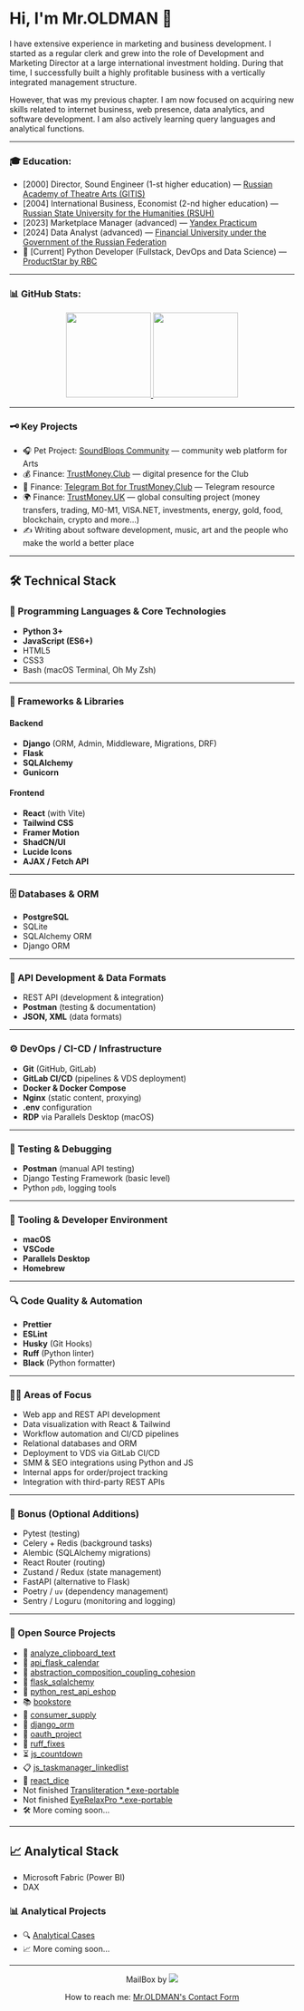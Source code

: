 # Hi, I'm Mr.OLDMAN 👋

I have extensive experience in marketing and business development. I started as a regular clerk and grew into the role of Development and Marketing Director at a large international investment holding. During that time, I successfully built a highly profitable business with a vertically integrated management structure.

However, that was my previous chapter. I am now focused on acquiring new skills related to internet business, web presence, data analytics, and software development. I am also actively learning query languages and analytical functions.

---

### 🎓 Education:
* [2000] Director, Sound Engineer (1-st higher education) — [Russian Academy of Theatre Arts (GITIS)](https://gitis.net/en/)
* [2004] International Business, Economist (2-nd higher education) — [Russian State University for the Humanities (RSUH)](https://www.rsuh.ru/en/)
* [2023] Marketplace Manager (advanced) — [Yandex Practicum](https://practicum.yandex.ru/)
* [2024] Data Analyst (advanced) — [Financial University under the Government of the Russian Federation](https://en.fa.ru/)
* 🌱 [Current] Python Developer (Fullstack, DevOps and Data Science) — [ProductStar by RBC](https://productstar.ru/)

---

### 📊 GitHub Stats:
<p align='center'>
   <a href="https://github-readme-stats.vercel.app/api?username=whoisoldman&show_icons=true&count_private=true">
      <img height=150 src="https://github-readme-stats.vercel.app/api?username=whoisoldman&show_icons=true&count_private=true"/>
   </a>
   <a href="https://github.com/romankh3/github-readme-stats">
      <img height=150 src="https://github-readme-stats.vercel.app/api/top-langs/?username=whoisoldman&layout=compact"/>
   </a>
</p>

---

### 🗝 Key Projects
* 🎧 Pet Project: [SoundBloqs Community](https://soundbloqs.com/) — community web platform for Arts
* 💰 Finance: [TrustMoney.Club](https://trustmoney.club/) — digital presence for the Club
* 🤖 Finance: [Telegram Bot for TrustMoney.Club](https://t.me/tmclubinfo_bot/) — Telegram resource
* 🌍 Finance: [TrustMoney.UK](https://trustmoney.uk/) — global consulting project (money transfers, trading, M0-M1, VISA.NET, investments, energy, gold, food, blockchain, crypto and more...)
* ✍️ Writing about software development, music, art and the people who make the world a better place

---

## 🛠 Technical Stack

### 🔧 Programming Languages & Core Technologies
- **Python 3+**
- **JavaScript (ES6+)**
- HTML5
- CSS3
- Bash (macOS Terminal, Oh My Zsh)

---

### 🧩 Frameworks & Libraries

#### Backend
- **Django** (ORM, Admin, Middleware, Migrations, DRF)
- **Flask**
- **SQLAlchemy**
- **Gunicorn**

#### Frontend
- **React** (with Vite)
- **Tailwind CSS**
- **Framer Motion**
- **ShadCN/UI**
- **Lucide Icons**
- **AJAX / Fetch API**

---

### 🗄️ Databases & ORM
- **PostgreSQL**
- SQLite
- SQLAlchemy ORM
- Django ORM

---

### 🔗 API Development & Data Formats
- REST API (development & integration)
- **Postman** (testing & documentation)
- **JSON, XML** (data formats)

---

### ⚙️ DevOps / CI-CD / Infrastructure
- **Git** (GitHub, GitLab)
- **GitLab CI/CD** (pipelines & VDS deployment)
- **Docker & Docker Compose**
- **Nginx** (static content, proxying)
- **.env** configuration
- **RDP** via Parallels Desktop (macOS)

---

### 🧪 Testing & Debugging
- **Postman** (manual API testing)
- Django Testing Framework (basic level)
- Python `pdb`, logging tools

---

### 🧰 Tooling & Developer Environment
- **macOS**
- **VSCode**
- **Parallels Desktop**
- **Homebrew**

---

### 🔍 Code Quality & Automation
- **Prettier**
- **ESLint**
- **Husky** (Git Hooks)
- **Ruff** (Python linter)
- **Black** (Python formatter)

---

### 🧑‍💻 Areas of Focus
- Web app and REST API development
- Data visualization with React & Tailwind
- Workflow automation and CI/CD pipelines
- Relational databases and ORM
- Deployment to VDS via GitLab CI/CD
- SMM & SEO integrations using Python and JS
- Internal apps for order/project tracking
- Integration with third-party REST APIs

---

### 🧭 Bonus (Optional Additions)
- Pytest (testing)
- Celery + Redis (background tasks)
- Alembic (SQLAlchemy migrations)
- React Router (routing)
- Zustand / Redux (state management)
- FastAPI (alternative to Flask)
- Poetry / `uv` (dependency management)
- Sentry / Loguru (monitoring and logging)

---

### 🌱 Open Source Projects

* 🔬 [analyze_clipboard_text](https://github.com/whoisoldman/analyze_clipboard_text.git)
* 🧭 [api_flask_calendar](https://github.com/whoisoldman/api_flask_calendar.git)
* 🧱 [abstraction_composition_coupling_cohesion](https://github.com/whoisoldman/abstraction_composition_coupling_cohesion.git)
* 🔧 [flask_sqlalchemy](https://gitlab.com/ps_learning/ps_learning_flask_sqlalchemy.git)
* 🛒 [python_rest_api_eshop](https://gitlab.com/ps_learning/ps-learning-python-rest-api-eshop.git)
* 📚 [bookstore](https://gitlab.com/ps_learning/ps_learning_bookstore.git)
* 🔄 [consumer_supply](https://github.com/whoisoldman/consumer_supply.git)
* 🧬 [django_orm](https://github.com/whoisoldman/django_orm.git)
* 🔐 [oauth_project](https://github.com/whoisoldman/oauth_project)
* 🧹 [ruff_fixes](https://github.com/whoisoldman/Architecture-and-backend-homework/tree/ruff-fixes)
* ⏳ [js_countdown](https://gdrhwf.csb.app/)
* 📋 [js_taskmanager_linkedlist](https://xwwjqs.csb.app/)
* 🎲 [react_dice](https://github.com/whoisoldman/dice_react_app)
* Not finished [Transliteration *.exe-portable](https://disk.yandex.ru/d/9-9RbX51eJdwGA)
* Not finished [EyeRelaxPro *.exe-portable](https://disk.yandex.ru/d/OB48CkN19t686Q)
* 🛠 More coming soon...

---

## 📈 Analytical Stack
- Microsoft Fabric (Power BI)
- DAX

### 📊 Analytical Projects
- 🔍 [Analytical Cases](https://drive.google.com/drive/folders/1JoBl2rzQxHlUBRNQ2hr88FD4KPltbV8x?usp=sharing)
- 📈 More coming soon...

---

<p align='center'>
   MailBox by <a href="https://t.me/soundbloqsfb_bot">
       <img src="https://img.shields.io/badge/Telegram-2CA5E0?style=for-the-badge&logo=telegram&logoColor=white"/>
   </a>
</p>

<p align='center'>
   How to reach me: <a href="https://www.soundbloqs.com/contact/">Mr.OLDMAN's Contact Form</a>
</p>
